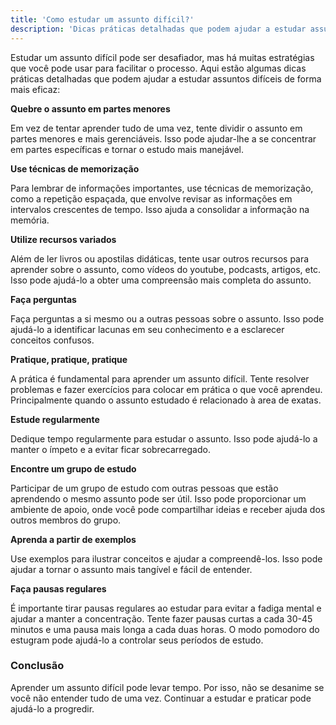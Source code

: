 ```yaml
---
title: 'Como estudar um assunto difícil?'
description: 'Dicas práticas detalhadas que podem ajudar a estudar assuntos difíceis de forma mais eficaz'
---
```

Estudar um assunto difícil pode ser desafiador, mas há muitas estratégias que você pode usar para facilitar o processo. Aqui estão algumas dicas práticas detalhadas que podem ajudar a estudar assuntos difíceis de forma mais eficaz:

**Quebre o assunto em partes menores**

Em vez de tentar aprender tudo de uma vez, tente dividir o assunto em partes menores e mais gerenciáveis. Isso pode ajudar-lhe a se concentrar em partes específicas e tornar o estudo mais manejável.

**Use técnicas de memorização**

Para lembrar de informações importantes, use técnicas de memorização, como a repetição espaçada, que envolve revisar as informações em intervalos crescentes de tempo. Isso ajuda a consolidar a informação na memória.

**Utilize recursos variados**

Além de ler livros ou apostilas didáticas, tente usar outros recursos para aprender sobre o assunto, como vídeos do youtube, podcasts, artigos, etc. Isso pode ajudá-lo a obter uma compreensão mais completa do assunto.

**Faça perguntas**

Faça perguntas a si mesmo ou a outras pessoas sobre o assunto. Isso pode ajudá-lo a identificar lacunas em seu conhecimento e a esclarecer conceitos confusos.

**Pratique, pratique, pratique**

A prática é fundamental para aprender um assunto difícil. Tente resolver problemas e fazer exercícios para colocar em prática o que você aprendeu. Principalmente quando o assunto estudado é relacionado à area de exatas.

**Estude regularmente**

Dedique tempo regularmente para estudar o assunto. Isso pode ajudá-lo a manter o ímpeto e a evitar ficar sobrecarregado.

**Encontre um grupo de estudo**

Participar de um grupo de estudo com outras pessoas que estão aprendendo o mesmo assunto pode ser útil. Isso pode proporcionar um ambiente de apoio, onde você pode compartilhar ideias e receber ajuda dos outros membros do grupo.

**Aprenda a partir de exemplos**

Use exemplos para ilustrar conceitos e ajudar a compreendê-los. Isso pode ajudar a tornar o assunto mais tangível e fácil de entender.

**Faça pausas regulares**

É importante tirar pausas regulares ao estudar para evitar a fadiga mental e ajudar a manter a concentração. Tente fazer pausas curtas a cada 30-45 minutos e uma pausa mais longa a cada duas horas. O modo pomodoro do estugram pode ajudá-lo a controlar seus períodos de estudo.

### Conclusão
Aprender um assunto difícil pode levar tempo. Por isso, não se desanime se você não entender tudo de uma vez. Continuar a estudar e praticar pode ajudá-lo a progredir.